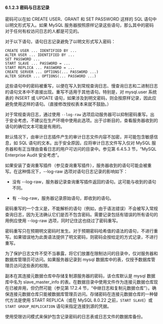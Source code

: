 #### 6.1.2.3 密码与日志记录

密码可以在如 CREATE USER、GRANT 和 SET PASSWORD 这样的 SQL 语句中以明文形式写入。如果 MySQL 服务器按照原样记录这些语句，那么其中的密码对于任何有权访问日志的人都是可见的。

对于以下语句，语句日志记录避免了以明文形式写入密码：

```mysql
CREATE USER ... IDENTIFIED BY ...
ALTER USER ... IDENTIFIED BY ...
SET PASSWORD ...
START SLAVE ... PASSWORD = ...
START REPLICA ... PASSWORD = ...
CREATE SERVER ... OPTIONS(... PASSWORD ...)
ALTER SERVER ... OPTIONS(... PASSWORD ...)
```

这些语句中的密码被重写，以便在写入到常规查询日志、慢查询日志和二进制日志的语句文本中不直接出现。重写不适用于其他语句。特别是，对 mysql.user 系统表的 INSERT 或 UPDATE 语句，如果涉及到明文密码，则会按原样记录，因此应避免使用这样的语句。（直接修改授权表本来就不鼓励。）

对于常规查询日志，通过使用 `--log-raw` 选项启动服务器可以抑制密码重写。出于安全考虑，不建议在生产环境中使用此选项。出于诊断目的，查看服务器收到的语句的确切文本可能是有用的。

默认情况下，由审计日志插件产生的审计日志文件内容不加密，并可能包含敏感信息，如 SQL 语句的文本。出于安全原因，应将审计日志文件写入仅对 MySQL 服务器和有正当理由查看日志的用户可访问的目录中。参见第 6.4.5.3 节，“MySQL Enterprise Audit 安全考虑”。

如果安装了查询重写插件（参见查询重写插件），服务器收到的语句可能会被重写。在这种情况下，--log-raw 选项对语句日志记录的影响如下：

- 没有 --log-raw，服务器记录查询重写插件返回的语句。这可能与收到的语句不同。


- 有 --log-raw，服务器记录原始语句，即收到的语句。


密码重写的一个含义是，不能解析的语句（例如，由于语法错误）不会被写入常规查询日志，因为无法确认它们是否不包含密码。需要记录包括有错误的所有语句的用例应使用 --log-raw 选项，同时记住这也绕过了密码重写。

密码重写只在预期明文密码时发生。对于预期密码哈希值的语法的语句，不进行重写。如果错误地为此类语法提供了明文密码，则密码会按给定的方式记录，不进行重写。

为了保护日志文件不受不当暴露，将它们放置在限制访问的目录中，仅对服务器和数据库管理员可访问。如果服务器记录到 mysql 数据库中的表，仅授予数据库管理员访问这些表的权限。

副本在其连接元数据仓库中存储复制源服务器的密码，该仓库默认是 mysql 数据库中名为 slave_master_info 的表。在数据目录中使用文件作为连接元数据仓库现在已被弃用，但仍然可能（参见第 17.2.4 节，“中继日志和复制元数据仓库”）。确保连接元数据仓库只能被数据库管理员访问。存储密码在连接元数据仓库的一种替代方法是使用 START REPLICA（或在 MySQL 8.0.22 之前，`START SLAVE`）或 `START GROUP_REPLICATION` 语句来指定连接到源的凭据。

使用受限访问模式来保护包含记录密码的日志表或日志文件的数据库备份。
